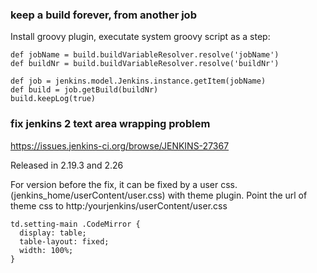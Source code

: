 ### keep a build forever, from another job

Install groovy plugin, executate system groovy script as a step:

    def jobName = build.buildVariableResolver.resolve('jobName')
    def buildNr = build.buildVariableResolver.resolve('buildNr')

    def job = jenkins.model.Jenkins.instance.getItem(jobName)
    def build = job.getBuild(buildNr)
    build.keepLog(true)

### fix jenkins 2 text area wrapping problem

https://issues.jenkins-ci.org/browse/JENKINS-27367

Released in 2.19.3 and 2.26

For version before the fix, it can be fixed by a user css. (jenkins_home/userContent/user.css) with theme plugin. Point the url of theme css to http:/yourjenkins/userContent/user.css

    td.setting-main .CodeMirror {
      display: table;
      table-layout: fixed;
      width: 100%;
    }
